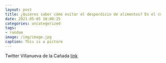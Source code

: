 ```yaml
---
layout: post
title: ¿Quieres saber cómo evitar el desperdicio de alimentos? En el curso online de la Escuela de Salud del Ayuntamiento te dan todas ...
date: 2021-05-05 18:00:25
categories: uncategorized
tags:
- random
image: /img/image.jpg
caption: This is a picture
---
```

Twitter Villanueva de la Cañada [link](https://twitter.com/AytoVDLCanada/status/1389899743376072704)
